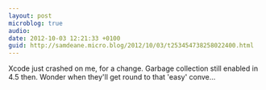 ```yaml
---
layout: post
microblog: true
audio: 
date: 2012-10-03 12:21:33 +0100
guid: http://samdeane.micro.blog/2012/10/03/t253454738258022400.html
---
```

Xcode just crashed on me, for a change. Garbage collection still enabled in 4.5 then. Wonder when they'll get round to that 'easy' conve...
